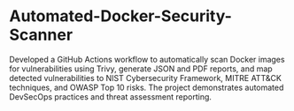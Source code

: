 # Automated-Docker-Security-Scanner
Developed a GitHub Actions workflow to automatically scan Docker images for vulnerabilities using Trivy, generate JSON and PDF reports, and map detected vulnerabilities to NIST Cybersecurity Framework, MITRE ATT&amp;CK techniques, and OWASP Top 10 risks. The project demonstrates automated DevSecOps practices and threat assessment reporting.
